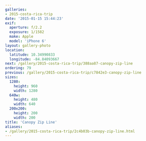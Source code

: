```yaml
---
galleries:
- 2015-costa-rica-trip
date: '2015-01-15 15:44:23'
exif:
  aperture: f/2.2
  exposure: 1/1582
  make: Apple
  model: 'iPhone 6'
layout: gallery-photo
location:
  latitude: 10.34990833
  longitude: -84.84093667
next: /gallery/2015-costa-rica-trip/388aa87-canopy-zip-line
ordering: 79
previous: /gallery/2015-costa-rica-trip/c7842e3-canopy-zip-line
sizes:
  1280:
    height: 960
    width: 1280
  640w:
    height: 480
    width: 640
  200x200:
    height: 200
    width: 200
title: 'Canopy Zip Line'
aliases:
- /gallery/2015-costa-rica-trip/2c4b03b-canopy-zip-line.html
---
```

